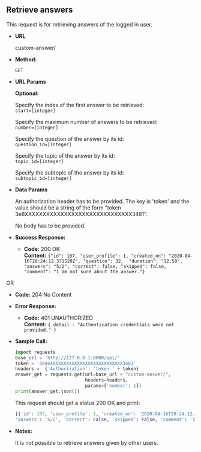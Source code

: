 **Retrieve answers**
----
  This request is for retrieving answers of the logged in user.
  
* **URL**

  custom-answer/

* **Method:**

  `GET` 
  
*  **URL Params**

   **Optional:** <br>
            
   Specify the index of the first answer to be retrieved: <br>
   `start=[integer]`
              
   Specify the maximum number of answers to be retrieved:  <br>
   `number=[integer]`
   
   Specify the question of the answer by its id: <br>
   `question_id=[integer]`
              
   Specify the topic of the answer by its id: <br>
   `topic_id=[integer]`
              
   Specify the subtopic of the answer by its id: <br>
   `subtopic_id=[integer]`
  
  
* **Data Params**

    An authorization header has to be provided. The key is 'token' 
    and the value should be a string of the form "token 3e8XXXXXXXXXXXXXXXXXXXXXXXXXXXXXX3481". 
    
    No body has to be provided. 
    
* **Success Response:**

  * **Code:** 200 OK <br />
    **Content:** `{"id": 107, "user_profile": 1, "created_on": "2020-04-16T20:24:12.371529Z", "question": 32, 
    "duration": "12.50", "answers": "5/2", "correct": false, "skipped": false, 
    "comment": "I am not sure about the answer."}`
    
 OR
 
  *  **Code:** 204 No Content <br />
 
* **Error Response:**

  * **Code:** 401 UNAUTHORIZED <br />
    **Content:** `{ detail : "Authentication credentials were not provided." }`

* **Sample Call:**

    ```python
    import requests
    base_url = 'http://127.0.0.1:8000/api/'
    token = '3e8eXXXXXXXXXXXXXXXXXXXXXXXXXXX3481'
    headers =  {'Authorization': 'token ' + token}
    answer_get = requests.get(url=base_url + "custom-answer/", 
                              headers=headers,
                              params={'number': 1})
    print(answer_get.json())
     ``` 
     
     This request should get a status 200 OK and print:
     ```python
     [{'id': 107, 'user_profile': 1, 'created_on': '2020-04-16T20:24:12.371529Z', 'question': 32, 'duration': '12.50', 
     'answers': '5/2', 'correct': False, 'skipped': False, 'comment': 'I am not sure about the answer.'}]
     ```
    
* **Notes:**

    It is not possible to retrieve answers given by other users.  
